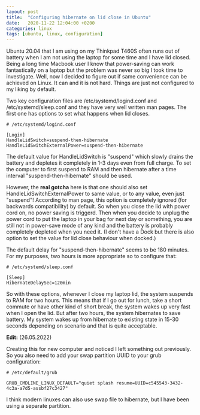 ```yaml
---
layout: post
title:  "Configuring hibernate on lid close in Ubuntu"
date:   2020-11-22 12:04:00 +0200
categories: linux
tags: [ubuntu, linux, configuration]
---
```


Ubuntu 20.04 that I am using on my Thinkpad T460S often runs out of battery when I am not using the laptop for some time and I have lid closed. Being a long time Macbook user I know that power-saving can work fantastically on a laptop but the problem was never so big I took time to investigate. Well, now I decided to figure out if same convenience can be achieved on Linux. It can and it is not hard. Things are just not configured to my liking by default.

Two key configuration files are /etc/systemd/logind.conf and /etc/systemd/sleep.conf and they have very well written man pages. The first one has options to set what happens when lid closes. 

``` 
# /etc/systemd/logind.conf

[Login]
HandleLidSwitch=suspend-then-hibernate
HandleLidSwitchExternalPower=suspend-then-hibernate
```

The default value for HandleLidSwitch is "suspend" which slowly drains the battery and depletes it completely in 1-3 days even from full charge. To set the computer to first suspend to RAM and then hibernate after a time interval "suspend-then-hibernate" should be used. 

However, the **real gotcha** here is that one should also set HandleLidSwitchExternalPower to same value, or to any value, even just "suspend"! According to man page, this option is completely ignored (for backwards compatibility) by default. So when you close the lid with power cord on, no power saving is triggerd. Then when you decide to unplug the power cord to put the laptop in your bag for next day or something, you are still not in power-save mode of any kind and the battery is probably completely depleted when you need it. (I don't have a Dock but there is also option to set the value for lid close behaviour when docked.)

The default delay for "suspend-then-hibernate" seems to be 180 minutes. For my purposes, two hours is more appropriate so to configure that: 

```
# /etc/systemd/sleep.conf

[Sleep]
HibernateDelaySec=120min
```

So with these options, whenever I close my laptop lid, the system suspends to RAM for two hours. This means that if I go out for lunch, take a short commute or have other kind of short break, the system wakes up very fast when I open the lid. But after two hours, the system hibernates to save battery. My system wakes up from hibernate to existing state in 15-30 seconds depending on scenario and that is quite acceptable.

**Edit:** (26.05.2022)

Creating this for new computer and noticed I left something out previously. So you also need to add your swap partition UUID to your grub configuration:

```
# /etc/default/grub

GRUB_CMDLINE_LINUX_DEFAULT="quiet splash resume=UUID=c545543-3432-4c3a-a7d5-assbf27c3427"
```

I think modern linuxes can also use swap file to hibernate, but I have been using a separate partition.
